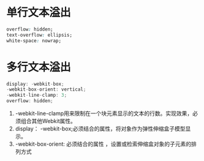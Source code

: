 # 单行文本溢出

```css
overflow: hidden;
text-overflow: ellipsis;
white-space: nowrap;
```

# 多行文本溢出

```js
display: -webkit-box;
-webkit-box-orient: vertical;
-webkit-line-clamp: 3;
overflow: hidden;
```

1. -webkit-line-clamp用来限制在一个块元素显示的文本的行数。实现效果，必须组合其他Webkit属性。
2. display： -webkit-box;必须结合的属性，将对象作为弹性伸缩盒子模型显示。
3. -webkit-box-orient: 必须结合的属性 ，设置或检索伸缩盒对象的子元素的排列方式
